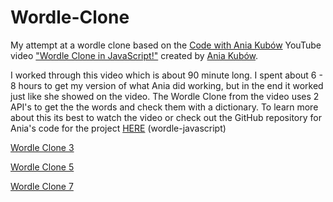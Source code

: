 # Wordle-Clone

My attempt at a wordle clone based on the [Code with Ania Kubów](https://www.youtube.com/c/AniaKub%C3%B3w) YouTube video ["Wordle Clone in JavaScript!"](https://youtu.be/mpby4HiElek) created by [Ania Kubów](https://github.com/kubowania).

I worked through this video which is about 90 minute long. I spent about 6 - 8 hours to get my version of what Ania did working, but in the end it worked just like she showed on the video. The Wordle Clone from the video uses 2 API's to get the the words and check them with a dictionary. To learn more about this its best to watch the video or check out the GitHub repository for Ania's code for the project [HERE](https://github.com/kubowania/wordle-javascript) (wordle-javascript)

[Wordle Clone 3](https://thebimsider.github.io/wordle-clone-js/Wordle_Clone_3)    

[Wordle Clone 5](https://thebimsider.github.io/wordle-clone-js/Wordle_Clone_5)   

[Wordle Clone 7](https://thebimsider.github.io/wordle-clone-js/Wordle_Clone_7)   

